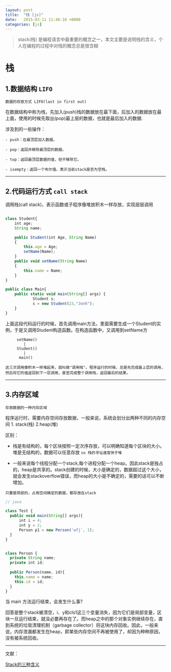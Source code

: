 ```yaml
---
layout: post
title:  "栈 [js]"
date:   2015-03-11 11:46:16 +0800
categories: [js]
---
```


> stack(栈) 是编程语言中最重要的概念之一，本文主要是说明栈的含义，个人在编程的过程中对栈的概念总是很含糊

# 栈 

## 1.数据结构 `LIFO`

`数据的存放方式 LIFO(last in first out)`

在数据结构中称为栈，先加入(push)栈的数据放在最下面，后加入的数据放在最上面，使用的时候先取出(pop)最上层的数据，也就是最后加入的数据.


涉及到的一些操作：

```
- push：在最顶层加入数据。

- pop：返回并移除最顶层的数据。

- top：返回最顶层数据的值，但不移除它。

- isempty：返回一个布尔值，表示当前stack是否为空栈。
```

---

## 2.代码运行方式 `call stack`

调用栈(call stack)，表示函数或子程序像堆放积木一样存放，实现层层调用

```javascript

class Student{
    int age;              
    String name;      

    public Student(int Age, String Name)
    {
        this.age = Age;
        setName(Name);
    }
    public void setName(String Name)
    {
        this.name = Name;
    }
}

public class Main{
    public static void main(String[] args) {
            Student s;           
            s = new Student(23,"Jonh");
    }
}

```

上面这段代码运行的时候，首先调用main方法，里面需要生成一个Student的实例，于是又调用Student构造函数。在构造函数中，又调用到setName方

```
     setName()
        |
     Student()
        |
      main()

这三次调用像积木一样堆起来，就叫做"调用栈"。程序运行的时候，总是先完成最上层的调用，然后将它的值返回到下一层调用，直至完成整个调用栈，返回最后的结果。

```

---

## 3.内存区域 

`存放数据的一种内存区域`

程序运行时，需要内存空间存放数据，一般来说，系统会划分出两种不同的内存空间 1. stack(栈)  2.heap(堆)

区别：

- 栈是有结构的，每个区块按照一定次序存放，可以明确知道每个区块的大小。堆是无结构的，数据可以任意存放 `so 栈的寻址速度快于堆`

- 一般来说每个线程分配一个stack,每个进程分配一个heap。因此stack是独占的，heap是共享的。stack创建的时候，大小是确定的，数据超过这个大小，就会发生stackoverflow错误，而heap的大小是不确定的，需要的话可以不断增加。

`只要是局部的，占用空间确定的数据，都存放在stack`

```javascript
// java

class Test {
  public void main(String[] args){
      int i = 4;
      int y = 2;
      Person p1 = new Person('wfj', 1);
  }
}


class Person {
  private String name;
  private int id;
  
  public Person(name, id){
    this.name = name;
    this.id = id;
  }
}
```

当 main 方法运行结束，会发生什么事?

回答是整个stack被清空，i、y和cls1这三个变量消失，因为它们是局部变量，区块一旦运行结束，就没必要再存在了。而heap之中的那个对象实例继续存在，直到系统的垃圾清理机制（garbage collector）将这块内存回收。因此，一般来说，内存泄漏都发生在heap，即某些内存空间不再被使用了，却因为种种原因，没有被系统回收。

---

文献：

[Stack的三种含义](http://www.ruanyifeng.com/blog/2013/11/stack.html)




